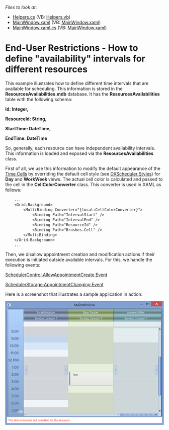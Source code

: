 <!-- default file list -->
*Files to look at*:

* [Helpers.cs](./CS/Helpers.cs) (VB: [Helpers.vb](./VB/Helpers.vb))
* [MainWindow.xaml](./CS/MainWindow.xaml) (VB: [MainWindow.xaml](./VB/MainWindow.xaml))
* [MainWindow.xaml.cs](./CS/MainWindow.xaml.cs) (VB: [MainWindow.xaml](./VB/MainWindow.xaml))
<!-- default file list end -->
# End-User Restrictions - How to define "availability" intervals for different resources


<p>This example illustrates how to define different time intervals that are available for scheduling. This information is stored in the <strong>ResourcesAvailabilities.mdb</strong> database. It has the <strong>ResourcesAvailabilities </strong>table with the following schema:</p><p></p><p><strong>Id: Integer, </strong></p><p><strong>ResourceId: String, </strong></p><p><strong>StartTime: DateTime, </strong></p><p><strong>EndTime: DateTime</strong></p><p></p><p>So, generally, each resource can have independent availability intervals. This information is loaded and exposed via the <strong>ResourcesAvailabilities </strong>class.</p><p></p><p>First of all, we use this information to modify the default appearance of the <a href="http://documentation.devexpress.com/#WPF/CustomDocument8725">Time Cells</a> by overriding the default cell style (see <a href="http://documentation.devexpress.com/#WPF/CustomDocument8923">DXScheduler Styles</a>) for <strong>Day </strong>and <strong>WorkWeek </strong>views. The actual cell color is calculated and passed to the cell in the <strong>CellColorConverter</strong> class. This converter is used in XAML as follows:</p><p></p>

```xaml
    ...
    <Grid.Background>
        <MultiBinding Converter="{local:CellColorConverter}">
            <Binding Path="IntervalStart" />
            <Binding Path="IntervalEnd" />
            <Binding Path="ResourceId" />
            <Binding Path="Brushes.Cell" />
        </MultiBinding>
    </Grid.Background>
    ...
```

<p></p><p>Then, we disallow appointment creation and modification actions if their execution is initiated outside available intervals. For this, we handle the following events:</p><p></p><p><a href="http://documentation.devexpress.com/#WPF/DevExpressXpfSchedulerSchedulerControl_AllowAppointmentCreatetopic">SchedulerControl.AllowAppointmentCreate Event</a></p><p><a href="http://documentation.devexpress.com/#WPF/DevExpressXpfSchedulerSchedulerStorage_AppointmentChangingtopic">SchedulerStorage.AppointmentChanging Event</a></p><p></p><p>Here is a screenshot that illustrates a sample application in action:</p><p></p><p><img src="https://raw.githubusercontent.com/DevExpress-Examples/end-user-restrictions-how-to-define-availability-intervals-for-different-resources-e4673/12.2.8+/media/2e6b306c-fedf-4b06-afdd-305ca92d1422.png"></p>

<br/>


